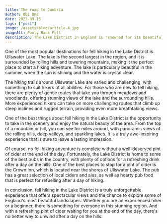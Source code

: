 ```yaml
---
title: The road to Cumbria 
author: Obi One
date: 2022-09-15
tags: ["post"]
image: /assets/blog/article-4.jpg
imageAlt: Pooly Bank Fell 
description: The Lake District in England is renowned for its beautiful scenery and stunning landscapes. It is a region that attracts thousands of visitors every year, all seeking to explore the area's majestic mountains and tranquil lakes. One of the best ways to experience the beauty of the Lake District is by fell hiking, which involves trekking up and down the hills and mountains in the area.
---
```


One of the most popular destinations for fell hiking in the Lake District is Ullswater Lake. The lake is the second largest in the region, and it is surrounded by rolling hills and towering mountains, making it the perfect place to start a hiking adventure. The lake is particularly beautiful in the summer, when the sun is shining and the water is crystal clear.

The hiking trails around Ullswater Lake are varied and challenging, with something to suit hikers of all abilities. For those who are new to fell hiking, there are plenty of gentle routes that take you through meadows and woodlands, offering stunning views of the lake and the surrounding hills. More experienced hikers can take on more challenging routes that climb up steep inclines and rugged terrain, providing even more breathtaking views.

One of the best things about fell hiking in the Lake District is the opportunity to take in the scenery and enjoy the natural beauty of the area. From the top of a mountain or hill, you can see for miles around, with panoramic views of the rolling hills, deep valleys, and sparkling lakes. It is a truly awe-inspiring experience that is sure to leave a lasting impression.

Of course, no fell hiking adventure is complete without a well-deserved pint of cider at the end of the day. Fortunately, the Lake District is home to some of the best pubs in the country, with plenty of options for a refreshing drink after a day on the hills. One of the best places to stop for a pint of cider is the Crown Inn, which is located near the shores of Ullswater Lake. The pub has a great selection of local ciders and ales, as well as hearty pub food that is perfect for refuelling after a day of hiking.

In conclusion, fell hiking in the Lake District is a truly unforgettable experience that offers spectacular views and the chance to explore some of England's most beautiful landscapes. Whether you are an experienced hiker or a beginner, there is something for everyone in this stunning region. And with a refreshing pint of cider waiting for you at the end of the day, there's no better way to unwind after a day on the hills.